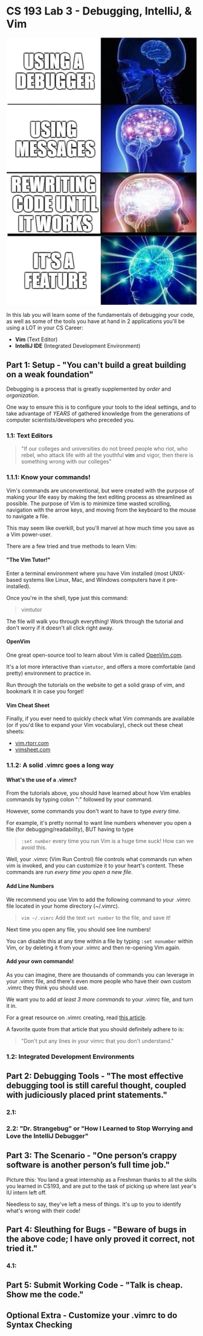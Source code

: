 # CS 193 Lab 3 - Debugging, IntelliJ, & Vim
![](./images/debug_meme.png)

In this lab you will learn some of the fundamentals of debugging your code, as well as some of the tools you have at hand in 2 applications you'll be using a LOT in your CS Career:
- **Vim** (Text Editor)
- **IntelliJ IDE** (Integrated Development Environment)


## Part 1: Setup - "You can't build a great building on a weak foundation"

Debugging is a process that is greatly supplemented by _order_ and _organization_.

One way to ensure this is to configure your tools to the ideal settings, and to
take advantage of *YEARS* of gathered knowledge from the generations of computer 
scientists/developers who preceded you. 

### 1.1: Text Editors

>"If our colleges and universities do not breed people who riot, who rebel, who attack life with all the youthful **vim** and vigor, then there is something wrong with our colleges"

### 1.1.1: Know your commands! 
Vim's commands are unconventional, but were created with the purpose of making your life easy by making the text editing process as streamlined as possible. The purpose of Vim is to minimize time wasted scrolling, navigation with the arrow keys, and moving from the keyboard to the mouse to navigate a file. 

This may seem like overkill, but you'll marvel at how much time you save as a Vim power-user. 

There are a few tried and true methods to learn Vim:

#### "The Vim Tutor!"
Enter a terminal environment where you have Vim installed (most UNIX-based systems like Linux, Mac, and Windows computers have it pre-installed).

Once you're in the shell, type just this command:
>vimtutor

The file will walk you through everything! Work through the tutorial and don't worry if it doesn't all click right away.

#### OpenVim
One great open-source tool to learn about Vim is called [OpenVim.com](https://OpenVim.com).

It's a lot more interactive than `vimtutor`, and offers a more comfortable (and pretty) environment to practice in.

Run through the tutorials on the website to get a solid grasp of vim, and bookmark it in case you forget!

#### Vim Cheat Sheet
Finally, if you ever need to quickly check what Vim commands are available (or if you'd like to expand your Vim vocabulary), check out these cheat sheets: 
- [vim.rtorr.com](https://vim.rtorr.com/)
- [vimsheet.com](http://vimsheet.com/)

### 1.1.2: A solid .vimrc goes a long way
#### What's the use of a .vimrc?
From the tutorials above, you should have learned about how Vim enables commands by typing colon ":" followed by your command.

However, some commands you don't want to have to type _every time_. 

For example, it's pretty normal to want line numbers whenever you open a file (for debugging/readability), BUT having to type 
>`:set number`
every time you run Vim is a huge time suck! How can we avoid this.

Well, your .vimrc (Vim Run Control) file controls what commands run when vim is invoked, and you can customize it to your heart's content. These commands are run _every time you open a new file_.

#### Add Line Numbers

We recommend you use Vim to add the following command to your .vimrc file located in your home directory (~/.vimrc).
>`vim ~/.vimrc`
Add the text `set number` to the file, and save it!

Next time you open any file, you should see line numbers!

You can disable this at any time within a file by typing `:set nonumber` within Vim, or by deleting it from your .vimrc and then re-opening Vim again.

#### Add your own commands!
As you can imagine, there are thousands of commands you can leverage in your .vimrc file, and there's even more people who have their own custom .vimrc they think you should use. 

We want you to add _at least_ *3 more commands* to your .vimrc file, and turn it in.

For a great resource on .vimrc creating, read [this article](https://dougblack.io/words/a-good-vimrc.html). 

A favorite quote from that article that you should definitely adhere to is:
>"Don't put any lines in your vimrc that you don't understand."


### 1.2: Integrated Development Environments


## Part 2: Debugging Tools - "The most effective debugging tool is still careful thought, coupled with judiciously placed print statements."

### 2.1: 

### 2.2: "Dr. Strangebug" or "How I Learned to Stop Worrying and Love the IntelliJ Debugger"

## Part 3: The Scenario - "One person’s crappy software is another person’s full time job."
Picture this: You land a great internship as a Freshman thanks to all the skills
you learned in CS193, and are put to the task of picking up where last year's 
 IU intern left off. 
 
Needless to say, they've left a mess of things. It's up to you to identify what's wrong with their code! 

## Part 4: Sleuthing for Bugs - "Beware of bugs in the above code; I have only proved it correct, not tried it."

### 4.1: 

## Part 5: Submit Working Code - "Talk is cheap. Show me the code."

## Optional Extra - Customize your .vimrc to do Syntax Checking

